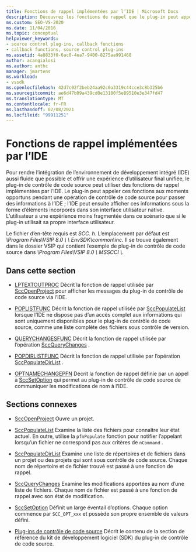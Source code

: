```yaml
---
title: Fonctions de rappel implémentées par l’IDE | Microsoft Docs
description: Découvrez les fonctions de rappel que le plug-in peut appeler aux moments opportuns pendant une opération de contrôle de code source pour passer des informations à l’IDE.
ms.custom: SEO-VS-2020
ms.date: 11/04/2016
ms.topic: conceptual
helpviewer_keywords:
- source control plug-ins, callback functions
- callback functions, source control plug-ins
ms.assetid: 4a8833f0-6ac0-4ea7-9400-8275aa991468
author: acangialosi
ms.author: anthc
manager: jmartens
ms.workload:
- vssdk
ms.openlocfilehash: 42d7c02f2beb24aa92c0a3319c44cce3c8b325b6
ms.sourcegitcommit: ae6d47b09a439cd0e13180f5e89510e3e347fd47
ms.translationtype: MT
ms.contentlocale: fr-FR
ms.lasthandoff: 02/08/2021
ms.locfileid: "99911251"
---
```

# <a name="callback-functions-implemented-by-the-ide"></a>Fonctions de rappel implémentées par l’IDE
Pour rendre l’intégration de l’environnement de développement intégré (IDE) aussi fluide que possible et offrir une expérience d’utilisateur final unifiée, le plug-in de contrôle de code source peut utiliser des fonctions de rappel implémentées par l’IDE. Le plug-in peut appeler ces fonctions aux moments opportuns pendant une opération de contrôle de code source pour passer des informations à l’IDE ; l’IDE peut ensuite afficher ces informations sous la forme d’éléments incorporés dans son interface utilisateur native. L’utilisateur a une expérience moins fragmentée dans ce scénario que si le plug-in utilisait sa propre interface utilisateur.

 Le fichier d’en-tête requis est *SCC. h*. L’emplacement par défaut est *\Program Files\VSIP 8.0 \ \\ EnvSDK\common\inc*. Il se trouve également dans le dossier VSIP qui contient l’exemple de plug-in de contrôle de code source dans *\Program Files\VSIP 8.0 \ MSSCCI \\*.

## <a name="in-this-section"></a>Dans cette section
- [LPTEXTOUTPROC](../extensibility/lptextoutproc.md) Décrit la fonction de rappel utilisée par [SccOpenProject](../extensibility/sccopenproject-function.md) pour afficher les messages du plug-in de contrôle de code source via l’IDE.

- [POPLISTFUNC](../extensibility/poplistfunc.md) Décrit la fonction de rappel utilisée par [SccPopulateList](../extensibility/sccpopulatelist-function.md) lorsque l’IDE ne dispose pas d’un accès complet aux informations qui sont uniquement disponibles pour le plug-in de contrôle de code source, comme une liste complète des fichiers sous contrôle de version.

- [QUERYCHANGESFUNC](../extensibility/querychangesfunc.md) Décrit la fonction de rappel utilisée par l’opération [SccQueryChanges](../extensibility/sccquerychanges-function.md) .

- [POPDIRLISTFUNC](../extensibility/popdirlistfunc.md) Décrit la fonction de rappel utilisée par l’opération [SccPopulateDirList](../extensibility/sccpopulatedirlist-function.md) .

- [OPTNAMECHANGEPFN](../extensibility/optnamechangepfn.md) Décrit la fonction de rappel définie par un appel à [SccSetOption](../extensibility/sccsetoption-function.md) qui permet au plug-in de contrôle de code source de communiquer les modifications de nom à l’IDE.

## <a name="related-sections"></a>Sections connexes
- [SccOpenProject](../extensibility/sccopenproject-function.md) Ouvre un projet.

- [SccPopulateList](../extensibility/sccpopulatelist-function.md) Examine la liste des fichiers pour connaître leur état actuel. En outre, utilise la `pfnPopulate` fonction pour notifier l’appelant lorsqu’un fichier ne correspond pas aux critères de `nCommand` .

- [SccPopulateDirList](../extensibility/sccpopulatedirlist-function.md) Examine une liste de répertoires et de fichiers dans un projet ou des projets qui sont sous contrôle de code source. Chaque nom de répertoire et de fichier trouvé est passé à une fonction de rappel.

- [SccQueryChanges](../extensibility/sccquerychanges-function.md) Examine les modifications apportées au nom d’une liste de fichiers. Chaque nom de fichier est passé à une fonction de rappel avec son état de modification.

- [SccSetOption](../extensibility/sccsetoption-function.md) Définit un large éventail d’options. Chaque option commence par `SCC_OPT_xxx` et possède son propre ensemble de valeurs défini.

- [Plug-ins de contrôle de code source](../extensibility/source-control-plug-ins.md) Décrit le contenu de la section de référence du kit de développement logiciel (SDK) du plug-in de contrôle de code source.
